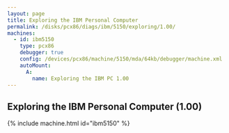 ```yaml
---
layout: page
title: Exploring the IBM Personal Computer
permalink: /disks/pcx86/diags/ibm/5150/exploring/1.00/
machines:
  - id: ibm5150
    type: pcx86
    debugger: true
    config: /devices/pcx86/machine/5150/mda/64kb/debugger/machine.xml
    autoMount:
      A:
        name: Exploring the IBM PC 1.00
---
```


Exploring the IBM Personal Computer (1.00)
------------------------------------------

{% include machine.html id="ibm5150" %}
